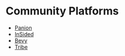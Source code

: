# Community Platforms

- [Panion](https://panion.com/)
- [InSided](https://www.insided.com/)
- [Bevy](https://www.bevy.com/)
- [Tribe](https://tribe.so/)
